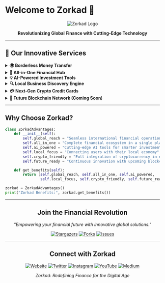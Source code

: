# Welcome to Zorkad 🚀

<div align="center">

![Zorkad Logo](https://i.ibb.co/LxjPqvj/zorkad-icon.png)

**Revolutionizing Global Finance with Cutting-Edge Technology**

</div>

---

## 🌟 Our Innovative Services

<details>
<summary><b>🌍 Borderless Money Transfer</b></summary>

Experience the future of global transactions with Zorkad's lightning-fast money transfer system:

- **Instant Transfers**: Send money across the globe in seconds, not days
- **Competitive Rates**: Enjoy some of the best exchange rates in the industry
- **Multi-Currency Support**: Transfer in over 50 currencies
- **Secure Transactions**: Advanced encryption ensures your money's safety
- **Low Fees**: Transparent, low-cost fee structure for all transfers

</details>

<details>
<summary><b>💼 All-in-One Financial Hub</b></summary>

Your complete financial ecosystem, all in one place:

- **Smart Wallet**: Manage multiple currencies, both fiat and crypto
- **Seamless Deposits & Withdrawals**: Easy bank account integration for swift fund movements
- **Investment Portal**: 
  - Trade stocks, bonds, and ETFs from global markets
  - Buy, sell, and store cryptocurrencies
  - Real-time market data and analysis tools
- **E-commerce Integration**: 
  - Set up your own online store
  - Integrate Zorkad payments into your existing e-commerce platform
  - Manage inventory, orders, and payments all from your Zorkad profile

</details>

<details>
<summary><b>💡 AI-Powered Investment Tools</b></summary>

Empower your investment decisions with our cutting-edge tools:

- **Predictive Analytics**: AI-driven market forecasts and trend analysis
- **Risk Assessment**: Personalized risk profiling and portfolio recommendations
- **Opportunity Finder**: Discover high-potential investments across various asset classes
- **Automated Trading**: Set up sophisticated trading strategies with our bot integration
- **Real-Time Alerts**: Stay informed with customizable notifications on market movements

</details>

<details>
<summary><b>🔍 Local Business Discovery Engine</b></summary>

Connecting consumers with local businesses like never before:

- **Smart Search**: Find stores and services based on your preferences and location
- **AR Integration**: Use augmented reality to explore businesses around you
- **Review System**: Trusted, blockchain-verified customer reviews
- **Special Offers**: Exclusive deals and discounts for Zorkad users
- **Booking System**: Make reservations or appointments directly through the app

</details>

<details>
<summary><b>💳 Next-Gen Crypto Credit Cards</b></summary>

Spend your crypto as easily as fiat currency:

- **Wide Acceptance**: Use anywhere major credit cards are accepted
- **Multi-Crypto Support**: Link multiple cryptocurrencies to your card
- **Real-Time Conversion**: Instant crypto-to-fiat conversion at point of sale
- **Rewards Program**: Earn crypto cashback on your purchases
- **Advanced Security**: EMV chip technology and real-time fraud detection

</details>

<details>
<summary><b>🔗 Future Blockchain Network (Coming Soon)</b></summary>

We're developing a groundbreaking blockchain network to revolutionize financial transactions:

- **Lightning-Fast Transactions**: Process thousands of transactions per second
- **Near-Zero Fees**: Minimize transaction costs for users
- **Smart Contract Functionality**: Enable complex, automated financial operations
- **Cross-Chain Compatibility**: Seamless integration with other major blockchain networks
- **Eco-Friendly**: Utilizing a highly efficient, low-energy consensus mechanism

Stay tuned for updates on this exciting development!

</details>

---

## Why Choose Zorkad?

```python
class ZorkadAdvantages:
    def __init__(self):
        self.global_reach = "Seamless international financial operations"
        self.all_in_one = "Complete financial ecosystem in a single platform"
        self.ai_powered = "Cutting-edge AI tools for smarter investments"
        self.local_focus = "Connecting users with their local economy"
        self.crypto_friendly = "Full integration of cryptocurrency in daily finance"
        self.future_ready = "Continuous innovation with upcoming blockchain network"

    def get_benefits(self):
        return [self.global_reach, self.all_in_one, self.ai_powered, 
                self.local_focus, self.crypto_friendly, self.future_ready]

zorkad = ZorkadAdvantages()
print("Zorkad Benefits:", zorkad.get_benefits())
```

---

<div align="center">

## Join the Financial Revolution

*"Empowering your financial future with innovative global solutions."*

[![Stargazers](https://img.shields.io/github/stars/zorkad/zorkad?style=for-the-badge&color=yellow)](https://github.com/zorkad/zorkad/stargazers)
[![Forks](https://img.shields.io/github/forks/zorkad/zorkad?style=for-the-badge&color=blue)](https://github.com/zorkad/zorkad/network/members)
[![Issues](https://img.shields.io/github/issues/zorkad/zorkad?style=for-the-badge&color=red)](https://github.com/zorkad/zorkad/issues)

</div>

---

<div align="center">

## Connect with Zorkad

[![Website](https://img.shields.io/badge/Website-www.zorkad.com-blue?style=for-the-badge&logo=google-chrome)](https://zorkad.com)
[![Twitter](https://img.shields.io/badge/Twitter-@Zorkad__-blue?style=for-the-badge&logo=twitter)](https://x.com/Zorkad_)
[![Instagram](https://img.shields.io/badge/Instagram-@zorkad__-purple?style=for-the-badge&logo=instagram)](https://www.instagram.com/zorkad_/)
[![YouTube](https://img.shields.io/badge/YouTube-Zorkad-red?style=for-the-badge&logo=youtube)](https://www.youtube.com/@zorkad-llc)
[![Medium](https://img.shields.io/badge/Medium-Zorkad-black?style=for-the-badge&logo=medium)](https://zorkad.medium.com/)

*Zorkad: Redefining Finance for the Digital Age*

</div>
